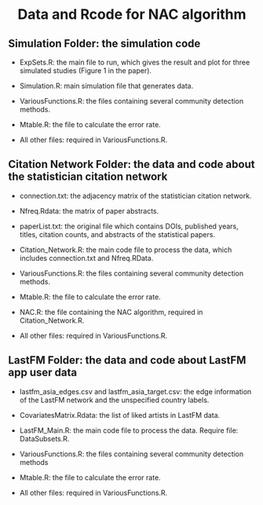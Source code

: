 # <h1 align="center"> Data and Rcode for NAC algorithm </h1>

## Simulation Folder: the simulation code

- ExpSets.R: the main file to run, which gives the result and plot for three simulated studies (Figure 1 in the paper).

- Simulation.R: main simulation file that generates data.

- VariousFunctions.R: the files containing several community detection methods.

- Mtable.R: the file to calculate the error rate.

- All other files: required in VariousFunctions.R.

## Citation Network Folder: the data and code about the statistician citation network

- connection.txt: the adjacency matrix of the statistician citation network.
  
- Nfreq.Rdata: the matrix of paper abstracts.

- paperList.txt: the original file which contains DOIs, published years, titles, citation counts, and abstracts of the statistical papers.

- Citation_Network.R: the main code file to process the data, which includes connection.txt and Nfreq.RData.
  
- VariousFunctions.R: the files containing several community detection methods.

- Mtable.R: the file to calculate the error rate.

- NAC.R: the file containing the NAC algorithm, required in Citation_Network.R.

- All other files: required in VariousFunctions.R.

## LastFM Folder: the data and code about LastFM app user data

- lastfm_asia_edges.csv and lastfm_asia_target.csv: the edge information of the LastFM network and the unspecified country labels.

- CovariatesMatrix.Rdata: the list of liked artists in LastFM data.

- LastFM_Main.R: the main code file to process the data. Require file: DataSubsets.R.

- VariousFunctions.R: the files containing several community detection methods

- Mtable.R: the file to calculate the error rate.

- All other files: required in VariousFunctions.R.
